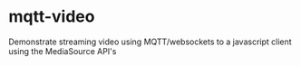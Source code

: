 # mqtt-video
Demonstrate streaming video using MQTT/websockets to a javascript client using the MediaSource API's
